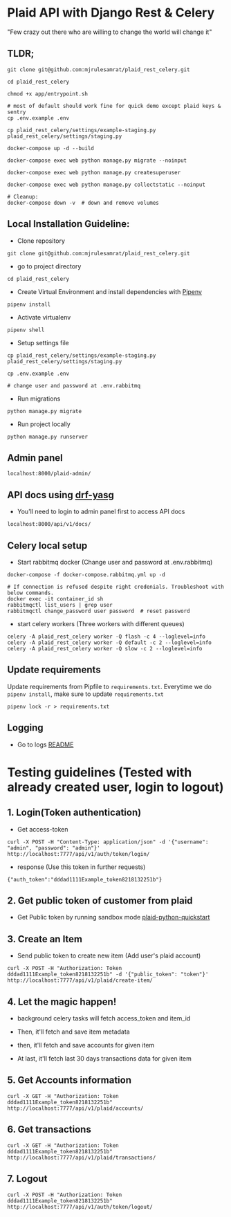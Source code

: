 # Plaid API with Django Rest & Celery

"Few crazy out there who are willing to change the world will change it"

## TLDR;

```
git clone git@github.com:mjrulesamrat/plaid_rest_celery.git

cd plaid_rest_celery

chmod +x app/entrypoint.sh

# most of default should work fine for quick demo except plaid keys & sentry
cp .env.example .env

cp plaid_rest_celery/settings/example-staging.py plaid_rest_celery/settings/staging.py

docker-compose up -d --build

docker-compose exec web python manage.py migrate --noinput

docker-compose exec web python manage.py createsuperuser

docker-compose exec web python manage.py collectstatic --noinput

# Cleanup:
docker-compose down -v  # down and remove volumes
```

## Local Installation Guideline:

- Clone repository

```
git clone git@github.com:mjrulesamrat/plaid_rest_celery.git
```

- go to project directory

```
cd plaid_rest_celery
```

- Create Virtual Environment and install dependencies with [Pipenv](https://pipenv-fork.readthedocs.io/en/latest/install.html#installing-pipenv)

```
pipenv install
```

- Activate virtualenv

```
pipenv shell
```

- Setup settings file

```
cp plaid_rest_celery/settings/example-staging.py plaid_rest_celery/settings/staging.py

cp .env.example .env

# change user and password at .env.rabbitmq
```

- Run migrations

```
python manage.py migrate
```

- Run project locally

```
python manage.py runserver
```

## Admin panel

```
localhost:8000/plaid-admin/
```

## API docs using [drf-yasg](https://drf-yasg.readthedocs.io/en/latest/readme.html)

- You'll need to login to admin panel first to access API docs
```
localhost:8000/api/v1/docs/
```

## Celery local setup

- Start rabbitmq docker (Change user and password at .env.rabbitmq)

```
docker-compose -f docker-compose.rabbitmq.yml up -d

# If connection is refused despite right credenials. Troubleshoot with below commands.
docker exec -it container_id sh
rabbitmqctl list_users | grep user
rabbitmqctl change_password user password  # reset password
```

- start celery workers (Three workers with different queues)

```
celery -A plaid_rest_celery worker -Q flash -c 4 --loglevel=info
celery -A plaid_rest_celery worker -Q default -c 2 --loglevel=info
celery -A plaid_rest_celery worker -Q slow -c 2 --loglevel=info
```

## Update requirements

Update requirements from Pipfile to `requirements.txt`. Everytime we do `pipenv install`, make sure to update `requirements.txt`

    pipenv lock -r > requirements.txt

## Logging

- Go to logs [README](logs/README.md)

# Testing guidelines (Tested with already created user, login to logout)

## 1. Login(Token authentication)

* Get access-token
```
curl -X POST -H "Content-Type: application/json" -d '{"username": "admin", "password": "admin"}' http://localhost:7777/api/v1/auth/token/login/
```

* response (Use this token in further requests)

```
{"auth_token":"dddad1111Example_token8218132251b"}
```

## 2. Get public token of customer from plaid

* Get Public token by running sandbox mode [plaid-python-quickstart](https://github.com/plaid/quickstart/tree/master/python)

## 3. Create an Item

* Send public token to create new item (Add user's plaid account)

```
curl -X POST -H "Authorization: Token dddad1111Example_token8218132251b" -d '{"public_token": "token"}' http://localhost:7777/api/v1/plaid/create-item/
```

## 4. Let the magic happen!

* background celery tasks will fetch access_token and item_id

* Then, it'll fetch and save item metadata

* then, it'll fetch and save accounts for given item

* At last, it'll fetch last 30 days transactions data for given item

## 5. Get Accounts information

```
curl -X GET -H "Authorization: Token dddad1111Example_token8218132251b" http://localhost:7777/api/v1/plaid/accounts/
```


## 6. Get transactions

```
curl -X GET -H "Authorization: Token dddad1111Example_token8218132251b" http://localhost:7777/api/v1/plaid/transactions/
```

## 7. Logout
```
curl -X POST -H "Authorization: Token dddad1111Example_token8218132251b" http://localhost:7777/api/v1/auth/token/logout/
```

